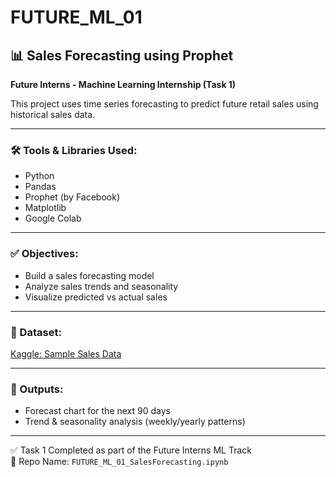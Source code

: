 # FUTURE_ML_01

## 📊 Sales Forecasting using Prophet  
**Future Interns - Machine Learning Internship (Task 1)**

This project uses time series forecasting to predict future retail sales using historical sales data.

---

### 🛠 Tools & Libraries Used:
- Python
- Pandas
- Prophet (by Facebook)
- Matplotlib
- Google Colab

---

### ✅ Objectives:
- Build a sales forecasting model
- Analyze sales trends and seasonality
- Visualize predicted vs actual sales

---

### 📁 Dataset:
[Kaggle: Sample Sales Data](https://www.kaggle.com/datasets/kyanyoga/sample-sales-data)

---

### 🔮 Outputs:
- Forecast chart for the next 90 days
- Trend & seasonality analysis (weekly/yearly patterns)

---

✅ Task 1 Completed as part of the Future Interns ML Track  
📂 Repo Name: `FUTURE_ML_01_SalesForecasting.ipynb`
